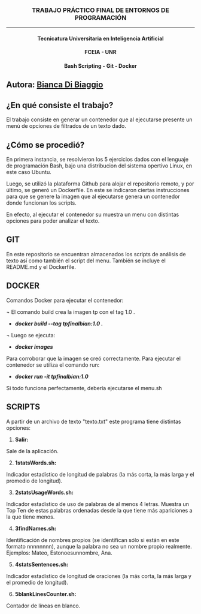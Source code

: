 <h3 align="center"> TRABAJO PRÁCTICO FINAL DE ENTORNOS DE PROGRAMACIÓN</h3>

---
<h4 align="center"> Tecnicatura Universitaria en Inteligencia Artificial</h4>
<h4 align="center"> FCEIA - UNR </h4>


<h4 align="center"> Bash Scripting - Git - Docker</h4>

**Autora: [Bianca Di Biaggio](https://github.com/biancadibiaggio/tpfinalbian/)**
---

## ¿En qué consiste el trabajo?

El trabajo consiste en generar un contenedor que al ejecutarse presente un menú de
opciones de filtrados de un texto dado.

## ¿Cómo se procedió?

En primera instancia, se resolvieron los 5 ejercicios dados con el lenguaje de programación Bash, bajo una distribucion del sistema opertivo Linux, en este caso Ubuntu.

Luego, se utilizó la plataforma Github para alojar el repositorio remoto, y por último, se generó un Dockerfile. En este se indicaron ciertas instrucciones para que se genere la imagen que al ejecutarse genera un contenedor donde funcionan los scripts.

En efecto, al ejecutar el contenedor su muestra un menu con distintas opciones para poder analizar el texto.

## GIT

En este repositorio se encuentran almacenados los scripts de análisis de texto así como también el script del menu. También se incluye el README.md y el Dockerfile.

## DOCKER

Comandos Docker para ejecutar el contenedor:

¬ El comando build crea la imagen tp con el tag 1.0 .

- ***docker build --tag tpfinalbian:1.0 .***

¬ Luego se ejecuta:

- ***docker images***

Para corroborar que la imagen se creó correctamente.
Para ejecutar el contenedor se utiliza el comando run:

- ***docker run -it tpfinalbian:1.0***

Si todo funciona perfectamente, debería ejecutarse el menu.sh

## SCRIPTS

A partir de un archivo de texto "texto.txt" este programa tiene distintas opciones:

1. **Salir:** 

Sale de la aplicación.

2. **1statsWords.sh:**

Indicador estadístico de longitud de palabras (la más corta, la más larga y el promedio de longitud).

3. **2statsUsageWords.sh:**

Indicador estadístico de uso de palabras de al menos 4 letras. Muestra un Top Ten de estas palabras ordenadas desde la que tiene más apariciones a la que tiene menos.

4. **3findNames.sh:**

Identificación de nombres propios (se identifican sólo si están en este formato nnnnnnnn), aunque la palabra no sea un nombre propio realmente.
Ejemplos: Mateo, Estonoesunnombre, Ana.

5. **4statsSentences.sh:**

Indicador estadístico de longitud de oraciones (la más corta, la más larga y el promedio de longitud).

6. **5blankLinesCounter.sh:**

Contador de líneas en blanco.

